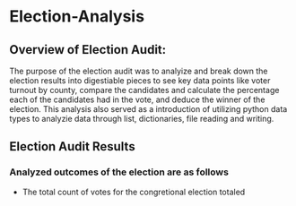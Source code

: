 # Election-Analysis

## Overview of Election Audit:

The purpose of the election audit was to analyize and break down the election results into digestiable pieces to see key data points like voter turnout by county, compare the candidates and calculate the percentage each of the candidates had in the vote, and deduce the winner of the election. This analysis also served as a introduction of utilizing python data types to analyzie data through list, dictionaries, file reading and writing.

## Election Audit Results

### Analyzed outcomes of the election are as follows

* The total count of votes for the congretional election totaled 


